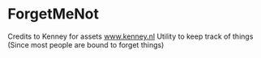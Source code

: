# ForgetMeNot
Credits to Kenney for assets www.kenney.nl
Utility to keep track of things (Since most people are bound to forget things)
